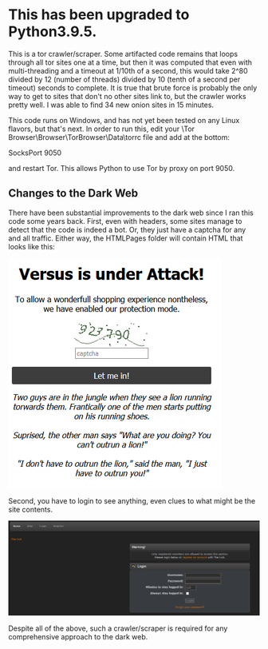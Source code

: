 # This has been upgraded to Python3.9.5.

This is a tor crawler/scraper. Some artifacted code remains that loops through all tor sites one at a time, but then it was computed that even with multi-threading and a timeout at 1/10th of a second, this would take 2^80 divided by 12 (number of threads) divided by 10 (tenth of a second per timeout) seconds to complete. It is true that brute force is probably the only way to get to sites that don't no other sites link to, but the crawler works pretty well. I was able to find 34 new onion sites in 15 minutes.

This code runs on Windows, and has not yet been tested on any Linux flavors, but that's next. In order to run this, edit your \Tor Browser\Browser\TorBrowser\Data\torrc file and add at the bottom:

SocksPort 9050

and restart Tor. This allows Python to use Tor by proxy on port 9050.

## Changes to the Dark Web

There have been substantial improvements to the dark web since I ran this code some years back. First, even with headers, some sites manage to detect that the code is indeed a bot. Or, they just have a captcha for any and all traffic. Either way, the HTMLPages folder will contain HTML that looks like this:

![Versus](./README_Images/versus_is_under_attack.png)

Second, you have to login to see anything, even clues to what might be the site contents. 

![The Hub](./README_Images/login_required.png)

Despite all of the above, such a crawler/scraper is required for any comprehensive approach to the dark web.